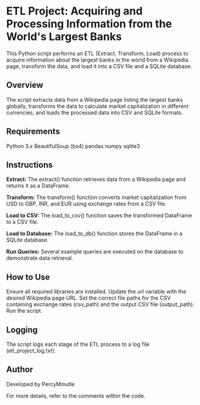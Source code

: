 # ETL Project: Acquiring and Processing Information from the World's Largest Banks
This Python script performs an ETL (Extract, Transform, Load) process to acquire information about the largest banks in the world from a Wikipedia page, transform the data, and load it into a CSV file and a SQLite database.

## Overview
The script extracts data from a Wikipedia page listing the largest banks globally, transforms the data to calculate market capitalization in different currencies, and loads the processed data into CSV and SQLite formats.

## Requirements
Python 3.x
BeautifulSoup (bs4)
pandas
numpy
sqlite3

## Instructions
**Extract:** The extract() function retrieves data from a Wikipedia page and returns it as a DataFrame.

**Transform:** The transform() function converts market capitalization from USD to GBP, INR, and EUR using exchange rates from a CSV file.

**Load to CSV:** The load_to_csv() function saves the transformed DataFrame to a CSV file.

**Load to Database:** The load_to_db() function stores the DataFrame in a SQLite database.

**Run Queries:** Several example queries are executed on the database to demonstrate data retrieval.

## How to Use
Ensure all required libraries are installed.
Update the url variable with the desired Wikipedia page URL.
Set the correct file paths for the CSV containing exchange rates (csv_path) and the output CSV file (output_path).
Run the script.

## Logging
The script logs each stage of the ETL process to a log file (etl_project_log.txt).

## Author
Developed by PercyMmutle

For more details, refer to the comments within the code.